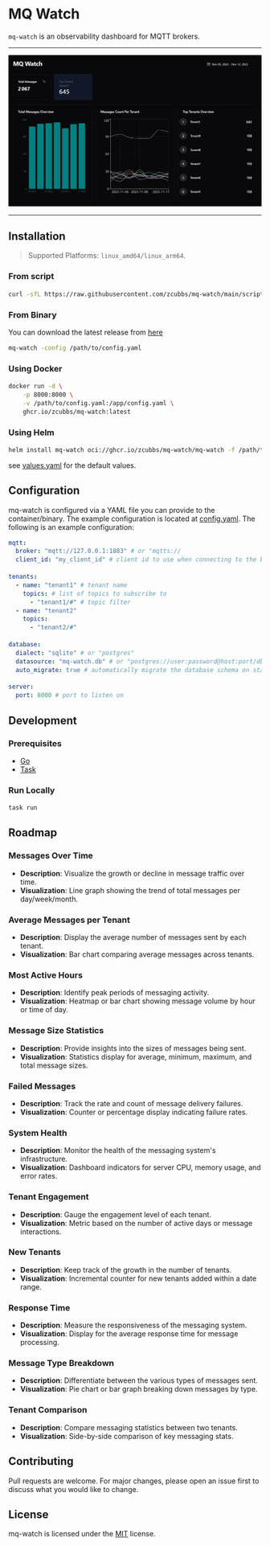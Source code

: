 # MQ Watch

`mq-watch` is an observability dashboard for MQTT brokers.

---
<p align="center">
</p>
<p align="center">
  <img width="750" src="docs/assets/v2.png">
</p>

---

## Installation

> Supported Platforms: `linux_amd64/linux_arm64`.

### From script

```bash
curl -sfL https://raw.githubusercontent.com/zcubbs/mq-watch/main/scripts/install.sh | sudo bash 
```

### From Binary

You can download the latest release from [here](https://github.com/zcubbs/mq-watch/releases)
```bash
mq-watch -config /path/to/config.yaml
```

### Using Docker

```bash
docker run -d \
    -p 8000:8000 \
    -v /path/to/config.yaml:/app/config.yaml \
    ghcr.io/zcubbs/mq-watch:latest
```

### Using Helm

```bash
helm install mq-watch oci://ghcr.io/zcubbs/mq-watch/mq-watch -f /path/to/values.yaml
```

see [values.yaml](charts/mq-watch/values.yaml) for the default values.

## Configuration

mq-watch is configured via a YAML file you can provide to the container/binary. The example configuration is located at [config.yaml](./examples/config.yaml). The following is an example configuration:

```yaml
mqtt:
  broker: "mqtt://127.0.0.1:1883" # or "mqtts://
  client_id: "my_client_id" # client id to use when connecting to the broker

tenants:
  - name: "tenant1" # tenant name
    topics: # list of topics to subscribe to
      - "tenant1/#" # topic filter
  - name: "tenant2"
    topics:
      - "tenant2/#"

database:
  dialect: "sqlite" # or "postgres"
  datasource: "mq-watch.db" # or "postgres://user:password@host:port/dbname?sslmode=disable"
  auto_migrate: true # automatically migrate the database schema on startup

server:
  port: 8000 # port to listen on

```

## Development

### Prerequisites

- [Go](https://golang.org/doc/install)
- [Task](https://taskfile.dev/#/installation)

### Run Locally

```bash
task run
```

## Roadmap

### Messages Over Time
- **Description**: Visualize the growth or decline in message traffic over time.
- **Visualization**: Line graph showing the trend of total messages per day/week/month.

### Average Messages per Tenant
- **Description**: Display the average number of messages sent by each tenant.
- **Visualization**: Bar chart comparing average messages across tenants.

### Most Active Hours
- **Description**: Identify peak periods of messaging activity.
- **Visualization**: Heatmap or bar chart showing message volume by hour or time of day.

### Message Size Statistics
- **Description**: Provide insights into the sizes of messages being sent.
- **Visualization**: Statistics display for average, minimum, maximum, and total message sizes.

### Failed Messages
- **Description**: Track the rate and count of message delivery failures.
- **Visualization**: Counter or percentage display indicating failure rates.

### System Health
- **Description**: Monitor the health of the messaging system's infrastructure.
- **Visualization**: Dashboard indicators for server CPU, memory usage, and error rates.

### Tenant Engagement
- **Description**: Gauge the engagement level of each tenant.
- **Visualization**: Metric based on the number of active days or message interactions.

### New Tenants
- **Description**: Keep track of the growth in the number of tenants.
- **Visualization**: Incremental counter for new tenants added within a date range.

### Response Time
- **Description**: Measure the responsiveness of the messaging system.
- **Visualization**: Display for the average response time for message processing.

### Message Type Breakdown
- **Description**: Differentiate between the various types of messages sent.
- **Visualization**: Pie chart or bar graph breaking down messages by type.

### Tenant Comparison
- **Description**: Compare messaging statistics between two tenants.
- **Visualization**: Side-by-side comparison of key messaging stats.


## Contributing

Pull requests are welcome. For major changes, please open an issue first to discuss what you would like to change.

## License

mq-watch is licensed under the [MIT](./LICENSE) license.

